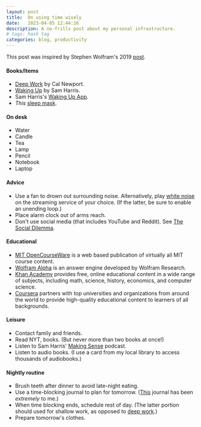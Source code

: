 ```yaml
---
layout: post
title:  On using time wisely
date:   2023-04-05 12:44:16
description: A no-frills post about my personal infrastructure. 
# tags: hash tag
categories: blog, productivity
---
```


This post was inspired by Stephen Wolfram's 2019 [post](https://writings.stephenwolfram.com/2019/02/seeking-the-productive-life-some-details-of-my-personal-infrastructure/).

#### Books/Items
- [Deep Work](https://www.amazon.com/Deep-Work-Focused-Success-Distracted/dp/1455586692) by Cal Newport.
- [Waking Up](https://www.amazon.com/Waking-Up-Spirituality-Without-Religion/dp/1451636024) by Sam Harris.
- Sam Harris's [Waking Up App](https://www.wakingup.com).
- *This* [sleep mask](https://www.amazon.com/Contoured-Sleeping-Blindfold-Concave-Meditation/dp/B07KC5DWCC/ref=zg_bs_3764231_sccl_1/132-0947972-7044716?th=1).

#### On desk
- Water
- Candle
- Tea
- Lamp
- Pencil
- Notebook
- Laptop

#### Advice
- Use a fan to drown out surrounding noise. Alternatively, play [white noise](https://open.spotify.com/track/5UBonaClAZVfzxJNn8nnhh?si=574507e8b3744f00) on the streaming service of your choice. (If the latter, be sure to enable an unending loop.)
- Place alarm clock out of arms reach.
- Don't use social media (that includes YouTube and Reddit). See [The Social Dilemma](https://www.netflix.com/title/81254224).

#### Educational
- [MIT OpenCourseWare](https://ocw.mit.edu) is a web based publication of virtually all MIT course content.
- [Wolfram Alpha](https://www.wolframalpha.com) is an answer engine developed by Wolfram Research.
- [Khan Academy](https://www.khanacademy.org) provides free, online educational content in a wide range of subjects, including math, science, history, economics, and computer science.
- [Coursera](https://www.google.com/search?client=safari&rls=en&q=coursera&ie=UTF-8&oe=UTF-8) partners with top universities and organizations from around the world to provide high-quality educational content to learners of all backgrounds.

#### Leisure 
- Contact family and friends.
- Read NYT, books. (But never more than two books at once!)
- Listen to Sam Harris' [Making Sense](https://open.spotify.com/show/5rgumWEx4FsqIY8e1wJNAk?si=0597ac75f6b14d5d) podcast. 
- Listen to audio books. (I use a card from my local library to access thousands of audiobooks.)

#### Nightly routine
- Brush teeth after dinner to avoid late-night eating.
- Use a time-blocking journal to plan for tomorrow. ([This](https://www.amazon.com/Time-Block-Planner-Daily-Method-Distracted/dp/0593192052) journal has been *extremely* to me.)
- When time blocking ends, schedule rest of day. (The latter portion should used for shallow work, as opposed to [deep work](https://calnewport.com/some-notes-on-deep-working/).) 
- Prepare tomorrow's clothes.
